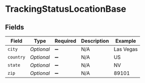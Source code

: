 # TrackingStatusLocationBase


## Fields

| Field              | Type               | Required           | Description        | Example            |
| ------------------ | ------------------ | ------------------ | ------------------ | ------------------ |
| `city`             | *Optional<String>* | :heavy_minus_sign: | N/A                | Las Vegas          |
| `country`          | *Optional<String>* | :heavy_minus_sign: | N/A                | US                 |
| `state`            | *Optional<String>* | :heavy_minus_sign: | N/A                | NV                 |
| `zip`              | *Optional<String>* | :heavy_minus_sign: | N/A                | 89101              |
